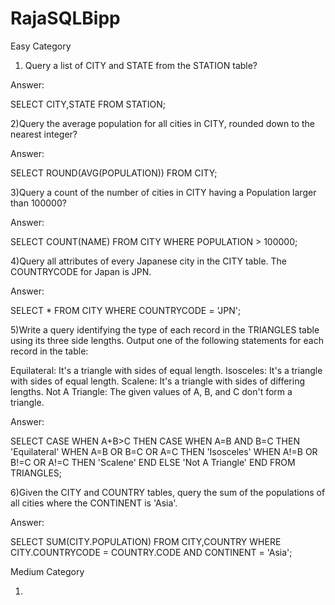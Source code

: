 # RajaSQLBipp

Easy Category 

1) Query a list of CITY and STATE from the STATION table?

Answer:

SELECT CITY,STATE 
FROM STATION;

2)Query the average population for all cities in CITY, rounded down to the nearest integer?
 
Answer:

SELECT ROUND(AVG(POPULATION))
FROM CITY;

3)Query a count of the number of cities in CITY having a Population larger than 100000?

Answer:

SELECT COUNT(NAME)
FROM CITY
WHERE POPULATION > 100000;

4)Query all attributes of every Japanese city in the CITY table. The COUNTRYCODE for Japan is JPN.

Answer:

SELECT * FROM CITY
WHERE COUNTRYCODE = 'JPN';

5)Write a query identifying the type of each record in the TRIANGLES table using its three side lengths. Output one of the following statements for each record in the table:

Equilateral: It's a triangle with  sides of equal length.
Isosceles: It's a triangle with  sides of equal length.
Scalene: It's a triangle with  sides of differing lengths.
Not A Triangle: The given values of A, B, and C don't form a triangle.

Answer:

SELECT CASE 
WHEN A+B>C 
    THEN CASE 
    WHEN A=B AND B=C THEN 'Equilateral'
    WHEN A=B OR B=C OR A=C THEN 'Isosceles'
    WHEN A!=B OR B!=C OR A!=C THEN 'Scalene'
    END ELSE 'Not A Triangle' END FROM TRIANGLES;

6)Given the CITY and COUNTRY tables, query the sum of the populations of all cities where the CONTINENT is 'Asia'.

Answer:

SELECT SUM(CITY.POPULATION)
FROM CITY,COUNTRY 
WHERE CITY.COUNTRYCODE = COUNTRY.CODE
AND CONTINENT = 'Asia';

Medium Category 

1)

